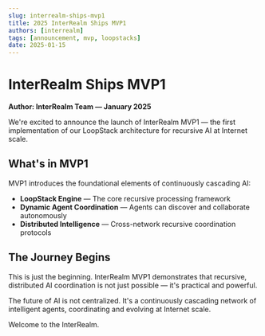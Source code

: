 ```yaml
---
slug: interrealm-ships-mvp1
title: 2025 InterRealm Ships MVP1
authors: [interrealm]
tags: [announcement, mvp, loopstacks]
date: 2025-01-15
---
```


# InterRealm Ships MVP1

**Author: InterRealm Team — January 2025**

We're excited to announce the launch of InterRealm MVP1 — the first implementation of our LoopStack architecture for recursive AI at Internet scale.

<!-- truncate -->

## What's in MVP1

MVP1 introduces the foundational elements of continuously cascading AI:

- **LoopStack Engine** — The core recursive processing framework
- **Dynamic Agent Coordination** — Agents can discover and collaborate autonomously
- **Distributed Intelligence** — Cross-network recursive coordination protocols

## The Journey Begins

This is just the beginning. InterRealm MVP1 demonstrates that recursive, distributed AI coordination is not just possible — it's practical and powerful.

The future of AI is not centralized. It's a continuously cascading network of intelligent agents, coordinating and evolving at Internet scale.

Welcome to the InterRealm.

